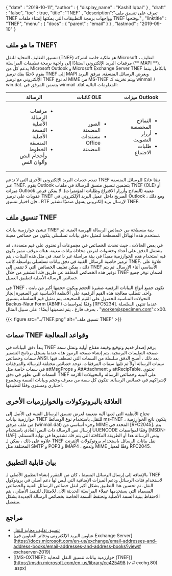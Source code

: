 {
  "date" : "2019-10-11",
  "author" : {
    "display_name" : "Kashif Iqbal"
} ,
  "draft" : "false",
  "toc" : true,
  "title" :"TNEF" ,
  "description":"تعرف على تنسيق ملف TNEF وواجهات برمجة التطبيقات التي يمكنها إنشاء ملفات TNEF وفتحها." ,
  "linktitle" : "TNEF",
  "menu" : {
    "docs" : {
      "parent" : "email"
}
} ,
  "lastmod" : "2019-09-10"
}

## ما هو ملف TNEF؟

تنسيق التغليف المحايد للنقل (TNEF) هو ملكية خاصة لشركة Microsoft ، لتغليف مرفقات البريد الإلكتروني استنادًا إلى واجهة برمجة تطبيقات المراسلة (** MAPI **). يدعم كل من Microsoft Outlook و Microsoft Exchange Server TNEF بالكامل بينما يقوم لاحقًا بفك ترميز TNEF إلى MAPI ويعرض الرسائل المنسقة. مرفق البريد الإلكتروني مع ترميز TNEF له نوع MIME من MS-TNEF ويتم تخزينه كـ winmail / win.dat. يتضمن المرفق في winmail .dat المعلومات التالية:


| الرسالة | كائنات OLE | ميزات Outlook
---|---|---|
|<ul style=";text-align:right;direction:rtl"><li style=";text-align:right;direction:rtl"> مرفقات الرسالة الأصلية</li><li style=";text-align:right;direction:rtl"> النسخة الأصلية المنسقة</li><li style=";text-align:right;direction:rtl"> الخطوط وأحجام النص وألوان النص</li></ul> |<ul style=";text-align:right;direction:rtl"><li style=";text-align:right;direction:rtl"> الصور المضمنة</li><li style=";text-align:right;direction:rtl"> مستندات Office المضمنة</li></ul> |<ul style=";text-align:right;direction:rtl"><li style=";text-align:right;direction:rtl"> النماذج المخصصة</li><li style=";text-align:right;direction:rtl"> أزرار التصويت</li><li style=";text-align:right;direction:rtl"> طلبات الاجتماع</li></ul>


تقدم خدمات البريد الإلكتروني الأخرى التي لا تدعم TNEF نصًا عاديًا للرسائل المنسقة عبر TNEF. يقوم Outlook بتضمين تنسيق منسق للرسالة في ملفات TNEF (OLE) أو ميزات Outlook معينة (النماذج وأزرار الاقتراع وطلبات المؤتمرات). لا يمكن فرض عقوبات على ترميز TNEF الصريح داخل عميل البريد الإلكتروني في Outlook ، ومع ذلك ، فإن اختيار تنسيق RTF لإرسال بريد إلكتروني يسهل ضمنيًا تشفير TNEF.

## تنسيق ملف TNEF

تنشئ خوارزمية بيانات TNEF بنية مسطحة من خصائص الرسالة الهرمية الغنية. ثم تستخدم هذه الهياكل المسطحة لتمثيل دفق بيانات تسلسلي يتكون من خصائص معينة.

في بعض الحالات ، حيث تحدث الخصائص في مجموعات أو تحتوي على قيم متعددة ، قد يشتمل الدفق على أعداد وحشوات لفرض محاذاة بيانات معينة. هناك موقف مميز يكون فيه استخدام هذه الخوارزمية مفيدًا في بيئة مراسلة غير داعمة. في مثل هذه البيئات ، يتم ترميز خاصية الرسائل الغنية في دفق بيانات تسلسلي بواسطة كاتب TNEF. علاوة على ذلك ، يمكن تغليف الخصائص التي لا تنتمي إلى TNEF الأساسي أثناء الإرسال. ثم يتم توفير هذه الخصائص المغلفة عن طريق فك التشفير من خلال TNEF لضمان توفر جميع خصائص الرسالة الأصلية لتطبيق العميل.

في TNEF ، تكون جميع أنواع البيانات الرقمية صغيرة الحجم ويكون حجمها أكبر من بايت واحد. تتطلب معالجة هذه القيم الرقمية على الأنظمة الأساسية غير الصغيرة إنجاز التحولات المناسبة للحصول على القيم الصحيحة. يتم تمثيل قيم السلسلة بتنسيق Backus-Naur Form (ABNF) وفقًا لمواصفات [RFC5234]. عندما تنتهي السلسلة بحرف فارغ ، يتم تضمينها أيضًا ؛ على سبيل المثال ، "worker@specimen.com"٪ x00.

{{< figure src="../TNEF.png" alt="تنسيق ملف TNEF" >}}

## سمات TNEF وقواعد المعالجة ##

يبدأ دفق البيانات في TNEF برقم إصدار قديم وتوقيع وقيمة مفتاح أولية وتمثل سمة صفحة التعليمات البرمجية. يتم إنشاء صفحة الرموز هذه عندما يسجل برنامج التشفير سمات وخصائص ANSI. بعد ذلك ، أصبح الدفق سلسلة من السمات التي تصطف فيها سمات الرسالة أولاً ثم تليها سمات المرفقات. توجد خصائص مختلفة للرسالة والمرفقات في سمات خاصة مثل attMsgProps و AttAttachment و attRecipTable. تحتوي السمات التي تظهر في دفق TNEF على البنية وخصائص الرسالة والتحويلات اللازمة لإشراكهم في خصائص الرسالة. تتكون كل سمة من معرف وحجم وبيانات السمة ومجموع اختباري ومستوى وفقًا لتطبيقها.

## العلاقة بالبروتوكولات والخوارزميات الأخرى ##

تحتاج الأنظمة التي لديها آلية ضعيفة لعرض تنسيق الرسائل الغنية في الأصل إلى خوارزمية بيانات TNEF للنقل. باستخدام نوع الوسائط ms-TNEF ، يتكون ناتج الخوارزمية من ملف مرفق (winmail.dat) وجزء أساسي من MIME المحدد في [RFC2045]. يتم إرسال نص الرسالة ذات النص العادي باستخدام UUENCODE وفقًا لمواصفات [MSDN-UAF] ونص الرسالة هذا أو الطريقة المكافئة التي يتم فك تشفيرها في نهاية المستلم. علاوة على ذلك ، يمكن لـ TNEF نقل بيانات الرسائل باستخدام بروتوكولات الإنترنت المختلفة مثل SMTP و POP3 و IMAP4 ، وتدمج MIME وفقًا لمعيار RFC2045.

## بيان قابلية التطبيق ##

بالإضافة إلى إرسال الرسائل البسيط ، كان من المقرر إنشاء التطبيق الأصلي لـ TNEF لاستخدام فئات الرسائل ودعم الميزات الإضافية التي ليس لها دعم أصلي في بروتوكول النقل. تم تحسين هذا التطبيق بشكل أكبر لنقل خصائص الرسائل الغنية والخصائص المسماة التي يستخدمها عملاء المراسلة الحديثة الآن. للامتثال للتنفيذ الأصلي ، يتم الاحتفاظ ببنية السمة الأصلية وتحتفظ السمة الخاصة بخصائص الرسالة الجديدة بشكل منفصل.

## مراجع

* [تنسيق تغليف محايد للنقل](https://en.wikipedia.org/wiki/Transport_Neutral_Encapsulation_Format)
* [عناوين البريد الإلكتروني ودفاتر العناوين في Exchange Server](https://docs.microsoft.com/en-us/exchange/email-addresses-and-address-books/email-addresses-and-address-books؟view# exchserver-2019)
* [[MS-OXTNEF]: خوارزمية بيانات تنسيق النقل المحايد (TNEF)](https://msdn.microsoft.com/en-us/library/cc425498 (v # exchg.80) .aspx)

